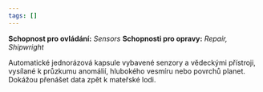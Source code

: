 ```yaml
---
tags: []
---
```

**Schopnost pro ovládání:** *Sensors*
**Schopnosti pro opravy:**  *Repair, Shipwright*

Automatické jednorázová kapsule vybavené senzory a vědeckými přístroji, vysílané k průzkumu anomálií, hlubokého vesmíru nebo povrchů planet. Dokážou přenášet data zpět k mateřské lodi.